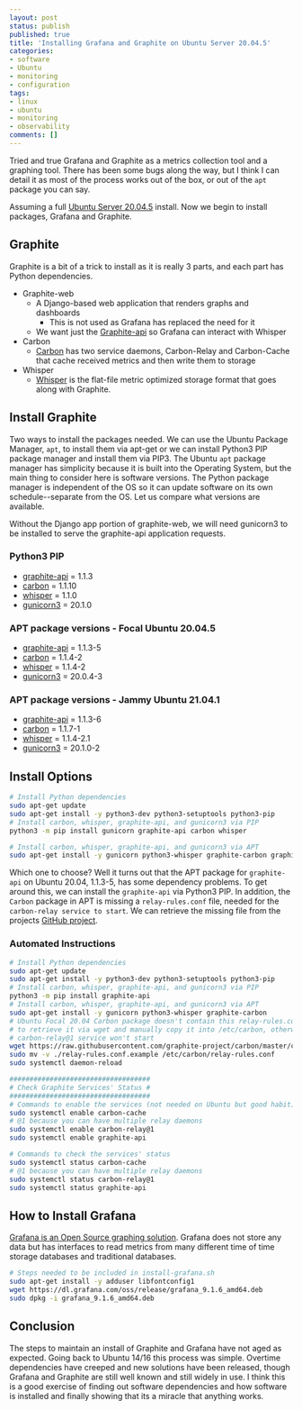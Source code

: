 ```yaml
---
layout: post
status: publish
published: true
title: 'Installing Grafana and Graphite on Ubuntu Server 20.04.5'
categories:
- software
- Ubuntu
- monitoring
- configuration
tags: 
- linux
- ubuntu
- monitoring
- observability
comments: []
---
```


Tried and true Grafana and Graphite as a metrics collection tool and a graphing tool. There has been some bugs along the way, but I think I can detail it as most of the process works out of the box, or out of the `apt` package you can say.

Assuming a full [Ubuntu Server 20.04.5](https://mirrors.edge.kernel.org/ubuntu-releases/20.04.5/ "Ubuntu mirrors") install. Now we begin to install packages, Grafana and Graphite.

## Graphite

Graphite is a bit of a trick to install as it is really 3 parts, and each part has Python dependencies.

* Graphite-web
  * A Django-based web application that renders graphs and dashboards
    * This is not used as Grafana has replaced the need for it
  * We want just the [Graphite-api](https://pypi.org/project/graphite-api/ "graphite api webpage") so Grafana can interact with Whisper
* Carbon
  * [Carbon](https://github.com/graphite-project/carbon "carbon webpage") has two service daemons, Carbon-Relay and Carbon-Cache that cache received metrics and then write them to storage
* Whisper
  * [Whisper](https://github.com/graphite-project/whisper "whisper webpage") is the flat-file metric optimized storage format that goes along with Graphite.

## Install Graphite

Two ways to install the packages needed. We can use the Ubuntu Package Manager, `apt`, to install them via apt-get or we can install Python3 PIP package manager and install them via PIP3. The Ubuntu `apt` package manager has simplicity because it is built into the Operating System, but the main thing to consider here is software versions. The Python package manager is independent of the OS so it can update software on its own schedule--separate from the OS. Let us compare what versions are available.

Without the Django app portion of graphite-web, we will need gunicorn3 to be installed to serve the graphite-api application requests.

### Python3 PIP

* [graphite-api](https://pypi.org/project/graphite-api/ "graphite api pypi webpage") = 1.1.3
* [carbon](https://pypi.org/project/carbon/ "carbon pypi webpage") = 1.1.10
* [whisper](https://pypi.org/project/whisper/ "whisper pypi webpage") = 1.1.0
* [gunicorn3](https://pypi.org/project/gunicorn/ "gunicorn pypi webpage") = 20.1.0

### APT package versions - Focal Ubuntu 20.04.5

* [graphite-api](https://packages.ubuntu.com/focal/graphite-api "graphite api focal apt webpage") = 1.1.3-5
* [carbon](https://packages.ubuntu.com/focal/graphite-carbon "carbon apt focal webpage") = 1.1.4-2
* [whisper](https://packages.ubuntu.com/focal/python3-whisper "whisper focal apt webpage") = 1.1.4-2
* [gunicorn3](https://packages.ubuntu.com/focal/gunicorn "gunicorn focal apt webpage") = 20.0.4-3

### APT package versions - Jammy Ubuntu 21.04.1

* [graphite-api](https://packages.ubuntu.com/jammy/graphite-api "graphite api jammy apt webpage") = 1.1.3-6
* [carbon](https://packages.ubuntu.com/jammy/graphite-carbon "carbon jammy apt webpage") = 1.1.7-1
* [whisper](https://packages.ubuntu.com/jammy/python3-whisper "whisper jammy apt webpage") = 1.1.4-2.1
* [gunicorn3](https://packages.ubuntu.com/jammy/gunicorn "gunicorn3 jammy apt webpage") = 20.1.0-2

## Install Options

```bash
# Install Python dependencies
sudo apt-get update
sudo apt-get install -y python3-dev python3-setuptools python3-pip
# Install carbon, whisper, graphite-api, and gunicorn3 via PIP
python3 -m pip install gunicorn graphite-api carbon whisper
```

```bash
# Install carbon, whisper, graphite-api, and gunicorn3 via APT
sudo apt-get install -y gunicorn python3-whisper graphite-carbon graphite-api
```

Which one to choose?  Well it turns out that the APT package for `graphite-api` on Ubuntu 20.04, 1.1.3-5, has some dependency problems. To get around this, we can install the `graphite-api` via Python3 PIP. In addition, the `Carbon` package in APT is missing a `relay-rules.conf` file, needed for the `carbon-relay service to start`. We can retrieve the missing file from the projects [GitHub project](https://github.com/graphite-project/carbon/blob/master/conf/relay-rules.conf.example "GitHUb project website for graphite").

### Automated Instructions

```bash
# Install Python dependencies
sudo apt-get update
sudo apt-get install -y python3-dev python3-setuptools python3-pip
# Install carbon, whisper, graphite-api, and gunicorn3 via PIP
python3 -m pip install graphite-api
# Install carbon, whisper, graphite-api, and gunicorn3 via APT
sudo apt-get install -y gunicorn python3-whisper graphite-carbon
# Ubuntu Focal 20.04 Carbon package doesn't contain this relay-rules.conf file need 
# to retrieve it via wget and manually copy it into /etc/carbon, otherwise 
# carbon-relay@1 service won't start
wget https://raw.githubusercontent.com/graphite-project/carbon/master/conf/relay-rules.conf.example
sudo mv -v ./relay-rules.conf.example /etc/carbon/relay-rules.conf
sudo systemctl daemon-reload

###################################
# Check Graphite Services' Status #
###################################
# Commands to enable the services (not needed on Ubuntu but good habit)
sudo systemctl enable carbon-cache
# @1 because you can have multiple relay daemons
sudo systemctl enable carbon-relay@1
sudo systemctl enable graphite-api

# Commands to check the services' status
sudo systemctl status carbon-cache
# @1 because you can have multiple relay daemons
sudo systemctl status carbon-relay@1
sudo systemctl status graphite-api
```

## How to Install Grafana

[Grafana is an Open Source graphing solution](https://grafana.com/oss "Grafana webpage"). Grafana does not store any data but has interfaces to read metrics from many different time of time storage databases and traditional databases.

```bash
# Steps needed to be included in install-grafana.sh
sudo apt-get install -y adduser libfontconfig1
wget https://dl.grafana.com/oss/release/grafana_9.1.6_amd64.deb
sudo dpkg -i grafana_9.1.6_amd64.deb
```

## Conclusion

The steps to maintain an install of Graphite and Grafana have not aged as expected. Going back to Ubuntu 14/16 this process was simple. Overtime dependencies have creeped and new solutions have been released, though Grafana and Graphite are still well known and still widely in use. I think this is a good exercise of finding out software dependencies and how software is installed and finally showing that its a miracle that anything works.
